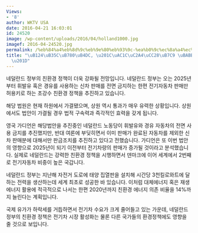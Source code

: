 ```yaml
---
Views:
- '8'
author: WKTV USA
date: 2016-04-21 16:03:01
id: 24520
image: /wp-content/uploads/2016/04/holland1000.jpg
imagef: 2016-04-24520.jpg
permalink: /%eb%84%a4%eb%8d%9c%eb%9e%80%eb%93%9c-%ea%b0%9c%ec%8a%a4%ec%b0%a8%eb%9f%89-%eb%aa%bb-%ed%8c%90%eb%8b%a4/
title: "\uB124\uB35C\uB780\uB4DC, \u201C\uAC1C\uC2A4\uCC28\uB7C9 \uBABB \uD310\uB2E4\
  \u201D"
---
```


네덜란드 정부의 친환경 정책이 더욱 강화될 전망입니다. 네덜란드 정부는 오는 2025년부터 휘발유 혹은 경유를 사용하는 신차 판매를 전면 금지하는 한편 전기자동차 판매만 허용키로 하는 초강수 친환경 정책을 추진하고 있습니다.

해당 법원은 현재 하원에서 가결됐으며, 상원 역시 통과가 매우 유력한 상황입니다. 상원에서도 법안이 가결될 경우 법적 구속력과 즉각적인 효력을 갖게 됩니다.

영국 가디언은 해당법안을 추진중인 네덜란드 노동당이 휘발유와 경유 자동차의 전면 사용 금지를 추진했지만, 반대 여론에 부딪히면서 이미 판매가 완료된 자동차를 제외한 신차 판매분에 대해서만 판금조치를 추진하고 있다고 전했습니다. 가디언은 또 이번 법안의 영향으로 2025년이 되기 이전부터 전기차량의 판매가 증가될 것이라고 분석했습니다. 실제로 네덜란드는 강력한 친환경 정책을 시행하면서 덴마크에 이어 세계에서 2번째로 전기자동차 비중이 높은 국갑니다.

네덜란드 정부는 지난해 자전거 도로에 태양 집열판을 설치해 시간당 3천킬로와트에 달하는 전력을 생산하는데 세계 최초로 성공한 바 있습니다. 이처럼 대체에너지 혹은 재생에너지 활용에 적극적으로 나서는 한편 2020년까지 친환경 에너지 의존 비율을 14%까지 늘린다는 계획입니다.

국제 유가가 하락세를 거듭하면서 전기차 수요가 크게 줄어들고 있는 가운데, 네덜란드 정부의 친환경 정책은 전기차 시장 활성화는 물론 다른 국가들의 환경정책에도 영향을 줄 것으로 보입니다.

&nbsp;